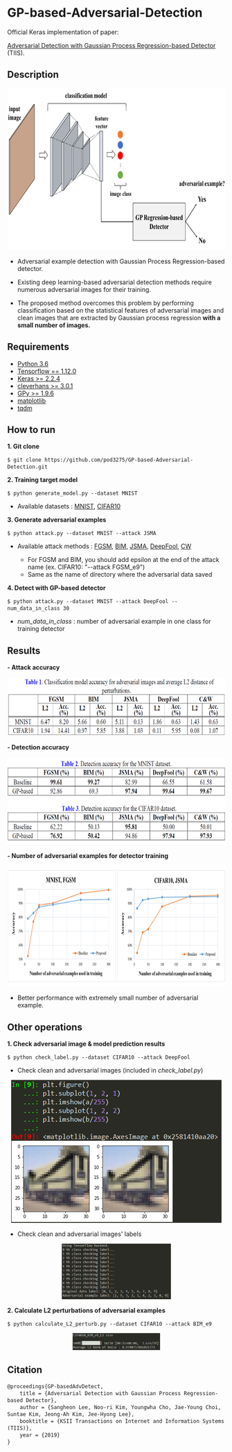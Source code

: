 # GP-based-Adversarial-Detection

Official Keras implementation of paper:

[Adversarial Detection with Gaussian Process Regression-based Detector](http://www.itiis.org/digital-library/manuscript/2475) (TIIS).

## Description

<div align="center">
  <img src="https://github.com/pod3275/GP-based-Adversarial-Detection/blob/master/assets/model.png" width="754" height="374"><br>
</div>

- Adversarial example detection with Gaussian Process Regression-based detector.

- Existing deep learning-based adversarial detection methods require numerous adversarial images for their training. 

- The proposed method overcomes this problem by performing classification based on the statistical features of adversarial images and clean images that are extracted by Gaussian process regression **with a small number of images.**
  
## Requirements

- [Python 3.6](https://www.python.org/downloads/)
- [Tensorflow == 1.12.0](https://github.com/tensorflow/tensorflow)
- [Keras >= 2.2.4](https://github.com/keras-team/keras)
- [cleverhans >= 3.0.1](https://github.com/tensorflow/cleverhans)
- [GPy >= 1.9.6](https://github.com/SheffieldML/GPy)
- [matplotlib](https://matplotlib.org/)
- [tqdm](https://github.com/tqdm/tqdm)

## How to run
**1. Git clone**
```
$ git clone https://github.com/pod3275/GP-based-Adversarial-Detection.git
```

**2. Training target model**
```
$ python generate_model.py --dataset MNIST
```

- Available datasets : [MNIST](http://yann.lecun.com/exdb/mnist/), [CIFAR10](https://www.cs.toronto.edu/~kriz/cifar.html)

**3. Generate adversarial examples**
```
$ python attack.py --dataset MNIST --attack JSMA
```

- Available attack methods : [FGSM](https://arxiv.org/pdf/1412.6572.pdf), [BIM](https://arxiv.org/pdf/1607.02533.pdf), [JSMA](https://arxiv.org/pdf/1511.07528.pdf), [DeepFool](https://arxiv.org/pdf/1511.04599.pdf), [CW](https://arxiv.org/pdf/1608.04644.pdf) 

  - For FGSM and BIM, you should add epsilon at the end of the attack name (ex. CIFAR10: "--attack FGSM_e9")
  - Same as the name of directory where the adversarial data saved

**4. Detect with GP-based detector**
```
$ python attack.py --dataset MNIST --attack DeepFool --num_data_in_class 30
```

- *num_data_in_class* : number of adversarial example in one class for training detector

## Results
**- Attack accuracy**

<div align="center">
 <img src="https://github.com/pod3275/GP-based-Adversarial-Detection/blob/master/assets/Table%201.png" width="700" height="136"><br>
</div>
  
**- Detection accuracy**

<div align="center">
 <img src="https://github.com/pod3275/GP-based-Adversarial-Detection/blob/master/assets/Table%202%2C3.png" width="700" height="202"><br>
</div>
 
**- Number of adversarial examples for detector training**

<div align="center">
 <img src="https://github.com/pod3275/GP-based-Adversarial-Detection/blob/master/assets/graph.png" width="828" height="279"><br>
</div>

  - Better performance with extremely small number of adversarial example.
  
## Other operations
**1. Check adversarial image & model prediction results**
```
$ python check_label.py --dataset CIFAR10 --attack DeepFool
```

  - Check clean and adversarial images (included in *check_label.py*)
  
<div align="center">
 <img src="https://github.com/pod3275/GP-based-Adversarial-Detection/blob/master/assets/check_image.png"><br>
</div>

  - Check clean and adversarial images' labels
 
<div align="center">
 <img src="https://github.com/pod3275/GP-based-Adversarial-Detection/blob/master/assets/check_label.png" width="50%"><br>
</div>
  
**2. Calculate L2 perturbations of adversarial examples**
```
$ python calculate_L2_perturb.py --dataset CIFAR10 --attack BIM_e9
```

<div align="center">
 <img src="https://github.com/pod3275/GP-based-Adversarial-Detection/blob/master/assets/check_L2_perturbations.png" width="40%"><br>
</div>


## Citation
```
@proceedings{GP-basedAdvDetect,
	title = {Adversarial Detection with Gaussian Process Regression-based Detector},
	author = {Sangheon Lee, Noo-ri Kim, Youngwha Cho, Jae-Young Choi, Suntae Kim, Jeong-Ah Kim, Jee-Hyong Lee},
	booktitle = {KSII Transactions on Internet and Information Systems (TIIS)},
	year = {2019}
}
```
